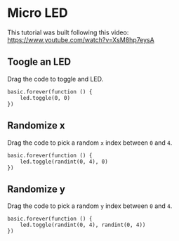 # Micro LED

This tutorial was built following this video:
https://www.youtube.com/watch?v=XsM8hp7eysA

## Toogle an LED

Drag the code to toggle and LED.

```blocks
basic.forever(function () {
    led.toggle(0, 0)
})
```

## Randomize x

Drag the code to pick a random ``x`` index between ``0`` and ``4``.

```blocks
basic.forever(function () {
    led.toggle(randint(0, 4), 0)
})
```

## Randomize y

Drag the code to pick a random ``y`` index between ``0`` and ``4``.

```blocks
basic.forever(function () {
    led.toggle(randint(0, 4), randint(0, 4))
})
```
